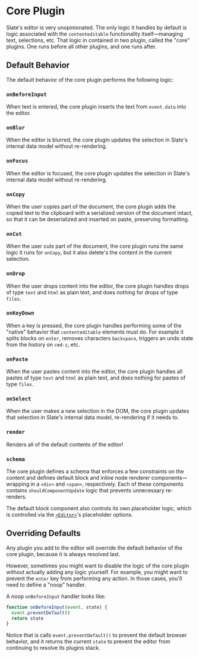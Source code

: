 
# Core Plugin

Slate's editor is very unopinionated. The only logic it handles by default is logic associated with the `contenteditable` functionality itself—managing text, selections, etc. That logic in contained in two plugin, called the "core" plugins. One runs before all other plugins, and one runs after.


## Default Behavior

The default behavior of the core plugin performs the following logic:

### `onBeforeInput`

When text is entered, the core plugin inserts the text from `event.data` into the editor.

### `onBlur`

When the editor is blurred, the core plugin updates the selection in Slate's internal data model without re-rendering.

### `onFocus`

When the editor is focused, the core plugin updates the selection in Slate's internal data model without re-rendering.

### `onCopy`

When the user copies part of the document, the core plugin adds the copied text to the clipboard with a serialized version of the document intact, so that it can be deserialized and inserted on paste, preserving formatting.

### `onCut`

When the user cuts part of the document, the core plugin runs the same logic it runs for `onCopy`, but it also delete's the content in the current selection.

### `onDrop`

When the user drops content into the editor, the core plugin handles drops of type `text` and `html` as plain text, and does nothing for drops of type `files`.

### `onKeyDown`

When a key is pressed, the core plugin handles performing some of the "native" behavior that `contenteditable` elements must do. For example it splits blocks on `enter`, removes characters `backspace`, triggers an undo state from the history on `cmd-z`, etc.

### `onPaste`

When the user pastes content into the editor, the core plugin handles all pastes of type `text` and `html` as plain text, and does nothing for pastes of type `files`.

### `onSelect`

When the user makes a new selection in the DOM, the core plugin updates that selection in Slate's internal data model, re-rendering if it needs to. 

### `render`

Renders all of the default contents of the editor!

### `schema`

The core plugin defines a schema that enforces a few constraints on the content and defines default block and inline node renderer components—wrapping in a `<div>` and `<span>`, respectively. Each of these components contains `shouldComponentUpdate` logic that prevents unnecessary re-renders.

The default block component also controls its own placeholder logic, which is controlled via the [`<Editor>`](../slate-react/editor.md)'s placeholder options.


## Overriding Defaults

Any plugin you add to the editor will override the default behavior of the core plugin, because it is always resolved last.

However, sometimes you might want to disable the logic of the core plugin without actually adding any logic yourself. For example, you might want to prevent the `enter` key from performing any action. In those cases, you'll need to define a "noop" handler. 

A noop `onBeforeInput` handler looks like:

```js
function onBeforeInput(event, state) {
  event.preventDefault()
  return state
}
```

Notice that is calls `event.preventDefault()` to prevent the default browser behavior, and it returns the current `state` to prevent the editor from continuing to resolve its plugins stack.
